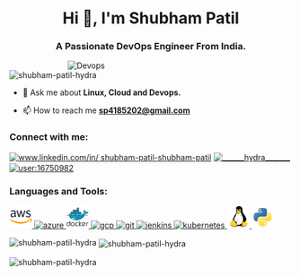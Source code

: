 <h1 align="center">Hi 👋, I'm Shubham Patil</h1>
<h3 align="center">A Passionate DevOps Engineer From India.</h3>
<img align="right" alt="Devops" width="400" src="https://cdn.dribbble.com/users/926537/screenshots/4502902/dev-ops-gif-dr.gif">

<p align="left"> <img src="https://komarev.com/ghpvc/?username=shubham-patil-hydra&label=Profile%20views&color=0e75b6&style=flat" alt="shubham-patil-hydra" /> </p>

- 💬 Ask me about **Linux, Cloud and Devops.**

- 📫 How to reach me **sp4185202@gmail.com**

<h3 align="left">Connect with me:</h3>
<p align="left">
<a href="https://linkedin.com/in/www.linkedin.com/in/ shubham-patil-shubham-patil" target="blank"><img align="center" src="https://raw.githubusercontent.com/rahuldkjain/github-profile-readme-generator/master/src/images/icons/Social/linked-in-alt.svg" alt="www.linkedin.com/in/ shubham-patil-shubham-patil" height="30" width="40" /></a>
<a href="https://instagram.com/______hydra_______" target="blank"><img align="center" src="https://raw.githubusercontent.com/rahuldkjain/github-profile-readme-generator/master/src/images/icons/Social/instagram.svg" alt="______hydra_______" height="30" width="40" /></a>
<a href="https://stackoverflow.com/users/user:16750982" target="blank"><img align="center" src="https://raw.githubusercontent.com/rahuldkjain/github-profile-readme-generator/master/src/images/icons/Social/stack-overflow.svg" alt="user:16750982" height="30" width="40" /></a>
</p>

<h3 align="left">Languages and Tools:</h3>
<p align="left"> <a href="https://aws.amazon.com" target="_blank" rel="noreferrer"> <img src="https://raw.githubusercontent.com/devicons/devicon/master/icons/amazonwebservices/amazonwebservices-original-wordmark.svg" alt="aws" width="40" height="40"/> </a> <a href="https://azure.microsoft.com/en-in/" target="_blank" rel="noreferrer"> <img src="https://www.vectorlogo.zone/logos/microsoft_azure/microsoft_azure-icon.svg" alt="azure" width="40" height="40"/> </a> <a href="https://www.docker.com/" target="_blank" rel="noreferrer"> <img src="https://raw.githubusercontent.com/devicons/devicon/master/icons/docker/docker-original-wordmark.svg" alt="docker" width="40" height="40"/> </a> <a href="https://cloud.google.com" target="_blank" rel="noreferrer"> <img src="https://www.vectorlogo.zone/logos/google_cloud/google_cloud-icon.svg" alt="gcp" width="40" height="40"/> </a> <a href="https://git-scm.com/" target="_blank" rel="noreferrer"> <img src="https://www.vectorlogo.zone/logos/git-scm/git-scm-icon.svg" alt="git" width="40" height="40"/> </a> <a href="https://www.jenkins.io" target="_blank" rel="noreferrer"> <img src="https://www.vectorlogo.zone/logos/jenkins/jenkins-icon.svg" alt="jenkins" width="40" height="40"/> </a> <a href="https://kubernetes.io" target="_blank" rel="noreferrer"> <img src="https://www.vectorlogo.zone/logos/kubernetes/kubernetes-icon.svg" alt="kubernetes" width="40" height="40"/> </a> <a href="https://www.linux.org/" target="_blank" rel="noreferrer"> <img src="https://raw.githubusercontent.com/devicons/devicon/master/icons/linux/linux-original.svg" alt="linux" width="40" height="40"/> </a> <a href="https://www.python.org" target="_blank" rel="noreferrer"> <img src="https://raw.githubusercontent.com/devicons/devicon/master/icons/python/python-original.svg" alt="python" width="40" height="40"/> </a> 
</p>

<p><img align="left" src="https://github-readme-stats.vercel.app/api/top-langs?username=shubham-patil-hydra&show_icons=true&locale=en&layout=compact" alt="shubham-patil-hydra" /></p>

<p>&nbsp;<img align="center" src="https://github-readme-stats.vercel.app/api?username=shubham-patil-hydra&show_icons=true&locale=en" alt="shubham-patil-hydra" /></p>

<p><img align="center" src="https://github-readme-streak-stats.herokuapp.com/?user=shubham-patil-hydra&" alt="shubham-patil-hydra" /></p>
